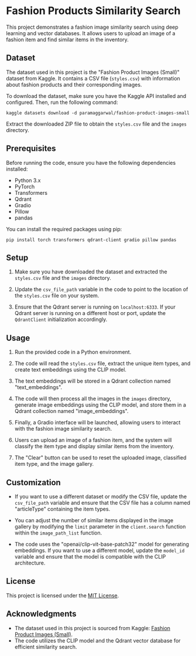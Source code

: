 # Fashion Products Similarity Search

This project demonstrates a fashion image similarity search using deep learning and vector databases. It allows users to upload an image of a fashion item and find similar items in the inventory.

## Dataset

The dataset used in this project is the "Fashion Product Images (Small)" dataset from Kaggle. It contains a CSV file (`styles.csv`) with information about fashion products and their corresponding images.

To download the dataset, make sure you have the Kaggle API installed and configured. Then, run the following command:

```
kaggle datasets download -d paramaggarwal/fashion-product-images-small
```

Extract the downloaded ZIP file to obtain the `styles.csv` file and the `images` directory.

## Prerequisites

Before running the code, ensure you have the following dependencies installed:

- Python 3.x
- PyTorch
- Transformers
- Qdrant
- Gradio
- Pillow
- pandas

You can install the required packages using pip:

```
pip install torch transformers qdrant-client gradio pillow pandas
```

## Setup

1. Make sure you have downloaded the dataset and extracted the `styles.csv` file and the `images` directory.

2. Update the `csv_file_path` variable in the code to point to the location of the `styles.csv` file on your system.

3. Ensure that the Qdrant server is running on `localhost:6333`. If your Qdrant server is running on a different host or port, update the `QdrantClient` initialization accordingly.

## Usage

1. Run the provided code in a Python environment.

2. The code will read the `styles.csv` file, extract the unique item types, and create text embeddings using the CLIP model.

3. The text embeddings will be stored in a Qdrant collection named "text_embeddings".

4. The code will then process all the images in the `images` directory, generate image embeddings using the CLIP model, and store them in a Qdrant collection named "image_embeddings".

5. Finally, a Gradio interface will be launched, allowing users to interact with the fashion image similarity search.

6. Users can upload an image of a fashion item, and the system will classify the item type and display similar items from the inventory.

7. The "Clear" button can be used to reset the uploaded image, classified item type, and the image gallery.

## Customization

- If you want to use a different dataset or modify the CSV file, update the `csv_file_path` variable and ensure that the CSV file has a column named "articleType" containing the item types.

- You can adjust the number of similar items displayed in the image gallery by modifying the `limit` parameter in the `client.search` function within the `image_path_list` function.

- The code uses the "openai/clip-vit-base-patch32" model for generating embeddings. If you want to use a different model, update the `model_id` variable and ensure that the model is compatible with the CLIP architecture.

## License

This project is licensed under the [MIT License](LICENSE).

## Acknowledgments

- The dataset used in this project is sourced from Kaggle: [Fashion Product Images (Small)](https://www.kaggle.com/paramaggarwal/fashion-product-images-small).
- The code utilizes the CLIP model and the Qdrant vector database for efficient similarity search.